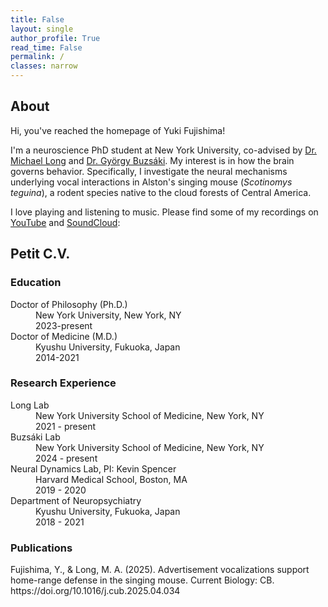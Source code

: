 ```yaml
---
title: False
layout: single
author_profile: True
read_time: False
permalink: /
classes: narrow
---
```

## About
Hi, you've reached the homepage of Yuki Fujishima!

I'm a neuroscience PhD student at New York University, co-advised by [Dr. Michael Long](https://longlab.med.nyu.edu/) and [Dr. György Buzsáki](https://buzsakilab.com/). My interest is in how the brain governs behavior. Specifically, I investigate the neural mechanisms underlying vocal interactions in Alston's singing mouse (*Scotinomys teguina*), a rodent species native to the cloud forests of Central America.

I love playing and listening to music. Please find some of my recordings on [YouTube][Music] and [SoundCloud][SoundCloud]:

[Music]: https://www.youtube.com/channel/UCkD0peZnb8RtuGNHhCf_jkg
[SoundCloud]: https://soundcloud.com/yuki-fuji

## Petit C.V.

### Education

<dl>
  <dt>Doctor of Philosophy (Ph.D.)</dt>
    <dd>New York University, New York, NY</dd>
    <dd>2023-present</dd>
  <dt>Doctor of Medicine (M.D.)</dt>
    <dd>Kyushu University, Fukuoka, Japan</dd>
    <dd>2014-2021</dd>
</dl>

### Research Experience
<dl>
  <dt>Long Lab</dt>
    <dd>New York University School of Medicine, New York, NY</dd>
    <dd>2021 - present</dd>
  <dt>Buzsáki Lab</dt>
    <dd>New York University School of Medicine, New York, NY</dd>
    <dd>2024 - present</dd>
  <dt>Neural Dynamics Lab, PI: Kevin Spencer</dt>
    <dd>Harvard Medical School, Boston, MA</dd>
    <dd>2019 - 2020</dd>
  <dt>Department of Neuropsychiatry</dt>
    <dd>Kyushu University, Fukuoka, Japan</dd>
    <dd>2018 - 2021</dd>
</dl>

### Publications

<dl>
  <dt>
  Fujishima, Y., & Long, M. A. (2025). Advertisement vocalizations support home-range defense in the singing mouse. Current Biology: CB. https://doi.org/10.1016/j.cub.2025.04.034
  </dt>
</dl>
